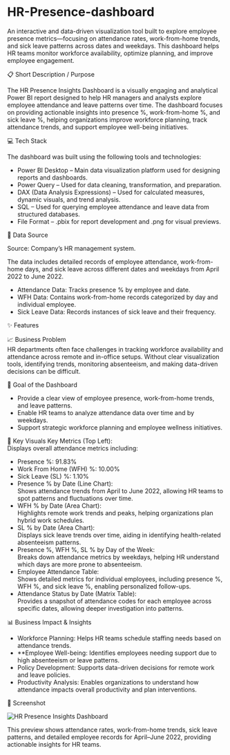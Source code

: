 # HR-Presence-dashboard
An interactive and data-driven visualization tool built to explore employee presence metrics—focusing on attendance rates, work-from-home trends, and sick leave patterns across dates and weekdays. This dashboard helps HR teams monitor workforce availability, optimize planning, and improve employee engagement.

📋 Short Description / Purpose

The HR Presence Insights Dashboard is a visually engaging and analytical Power BI report designed to help HR managers and analysts explore employee attendance and leave patterns over time. The dashboard focuses on providing actionable insights into presence %, work-from-home %, and sick leave %, helping organizations improve workforce planning, track attendance trends, and support employee well-being initiatives.

💻 Tech Stack

The dashboard was built using the following tools and technologies:

-  Power BI Desktop – Main data visualization platform used for designing reports and dashboards.
-  Power Query – Used for data cleaning, transformation, and preparation.
-  DAX (Data Analysis Expressions) – Used for calculated measures, dynamic visuals, and trend analysis.
-  SQL – Used for querying employee attendance and leave data from structured databases.
-  File Format – .pbix for report development and .png for visual previews.

📂 Data Source

Source: Company’s HR management system.

The data includes detailed records of employee attendance, work-from-home days, and sick leave across different dates and weekdays from April 2022 to June 2022.

- Attendance Data: Tracks presence % by employee and date.
- WFH Data: Contains work-from-home records categorized by day and individual employee.
- Sick Leave Data: Records instances of sick leave and their frequency.

✨ Features
 
📈 Business Problem  
HR departments often face challenges in tracking workforce availability and attendance across remote and in-office setups. Without clear visualization tools, identifying trends, monitoring absenteeism, and making data-driven decisions can be difficult.

🎯 Goal of the Dashboard  
- Provide a clear view of employee presence, work-from-home trends, and leave patterns.
- Enable HR teams to analyze attendance data over time and by weekdays.
- Support strategic workforce planning and employee wellness initiatives.

🔑 Key Visuals
  Key Metrics (Top Left):  
  Displays overall attendance metrics including:  
- Presence %: 91.83%  
- Work From Home (WFH) %: 10.00%  
- Sick Leave (SL) %: 1.10%
- Presence % by Date (Line Chart):  
  Shows attendance trends from April to June 2022, allowing HR teams to spot patterns and fluctuations over time.
- WFH % by Date (Area Chart):  
  Highlights remote work trends and peaks, helping organizations plan hybrid work schedules.
- SL % by Date (Area Chart):  
  Displays sick leave trends over time, aiding in identifying health-related absenteeism patterns.
- Presence %, WFH %, SL % by Day of the Week:  
  Breaks down attendance metrics by weekdays, helping HR understand which days are more prone to absenteeism.
- Employee Attendance Table:  
  Shows detailed metrics for individual employees, including presence %, WFH %, and sick leave %, enabling personalized follow-ups.
- Attendance Status by Date (Matrix Table):  
  Provides a snapshot of attendance codes for each employee across specific dates, allowing deeper investigation into patterns.

📊 Business Impact & Insights

- Workforce Planning: Helps HR teams schedule staffing needs based on attendance trends.
- **Employee Well-being: Identifies employees needing support due to high absenteeism or leave patterns.
- Policy Development: Supports data-driven decisions for remote work and leave policies.
- Productivity Analysis: Enables organizations to understand how attendance impacts overall productivity and plan interventions.

📸 Screenshot

![HR Presence Insights Dashboard]([link-to-your-image.png](https://github.com/Kashish2002-coder/HR-Presence-Insights/blob/main/Snapshot%20of%20the%20HR%20dashboard.png))

This preview shows attendance rates, work-from-home trends, sick leave patterns, and detailed employee records for April–June 2022, providing actionable insights for HR teams.

